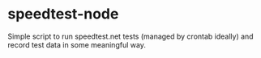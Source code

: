 # speedtest-node
Simple script to run speedtest.net tests (managed by crontab ideally) and record test data in some meaningful way.
